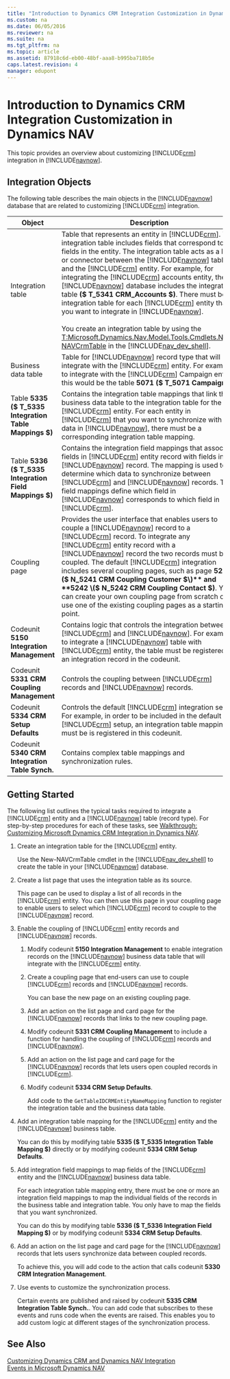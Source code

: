 ```yaml
---
title: "Introduction to Dynamics CRM Integration Customization in Dynamics NAV"
ms.custom: na
ms.date: 06/05/2016
ms.reviewer: na
ms.suite: na
ms.tgt_pltfrm: na
ms.topic: article
ms.assetid: 87918c6d-eb00-48bf-aaa8-b995ba718b5e
caps.latest.revision: 4
manager: edupont
---
```

# Introduction to Dynamics CRM Integration Customization in Dynamics NAV
This topic provides an overview about customizing [!INCLUDE[crm](includes/crm_md.md)] integration in [!INCLUDE[navnow](includes/navnow_md.md)].  
  
## Integration Objects  
 The following table describes the main objects in the [!INCLUDE[navnow](includes/navnow_md.md)] database that are related to customizing [!INCLUDE[crm](includes/crm_md.md)] integration.  
  
|Object|Description|  
|------------|-----------------|  
|Integration table|Table that represents an entity in [!INCLUDE[crm](includes/crm_md.md)]. The integration table includes fields that correspond to fields in the entity. The integration table acts as a link or connector between the [!INCLUDE[navnow](includes/navnow_md.md)] table and the [!INCLUDE[crm](includes/crm_md.md)] entity. For example, for integrating the [!INCLUDE[crm](includes/crm_md.md)] accounts entity, the [!INCLUDE[navnow](includes/navnow_md.md)] database includes the integration table **\($ T\_5341 CRM\_Accounts $\)**. There must be an integration table for each [!INCLUDE[crm](includes/crm_md.md)] entity that you want to integrate in [!INCLUDE[navnow](includes/navnow_md.md)].<br /><br /> You create an integration table by using the [T:Microsoft.Dynamics.Nav.Model.Tools.Cmdlets.New\-NAVCrmTable](assetId:///T:Microsoft.Dynamics.Nav.Model.Tools.Cmdlets.New-NAVCrmTable) in the [!INCLUDE[nav_dev_shell](includes/nav_dev_shell_md.md)].|  
|Business data table|Table for [!INCLUDE[navnow](includes/navnow_md.md)] record type that will integrate with the [!INCLUDE[crm](includes/crm_md.md)] entity. For example, to integrate with the [!INCLUDE[crm](includes/crm_md.md)] Campaign entity, this would be the table **5071 \($ T\_5071 Campaign $\)**.|  
|Table **5335 \($ T\_5335 Integration Table Mappings $\)**|Contains the integration table mappings that link the business data table to the integration table for the [!INCLUDE[crm](includes/crm_md.md)] entity. For each entity in [!INCLUDE[crm](includes/crm_md.md)] that you want to synchronize with data in [!INCLUDE[navnow](includes/navnow_md.md)], there must be a corresponding integration table mapping.|  
|Table **5336 \($ T\_5335 Integration Field Mappings $\)**|Contains the integration field mappings that associate fields in [!INCLUDE[crm](includes/crm_md.md)] entity record with fields in a [!INCLUDE[navnow](includes/navnow_md.md)] record. The mapping is used to determine which data to synchronize between [!INCLUDE[crm](includes/crm_md.md)] and [!INCLUDE[navnow](includes/navnow_md.md)] records. The field mappings define which field in [!INCLUDE[navnow](includes/navnow_md.md)] corresponds to which field in [!INCLUDE[crm](includes/crm_md.md)].|  
|Coupling page|Provides the user interface that enables users to couple a [!INCLUDE[navnow](includes/navnow_md.md)] record to a [!INCLUDE[crm](includes/crm_md.md)] record. To integrate any [!INCLUDE[crm](includes/crm_md.md)] entity record with a [!INCLUDE[navnow](includes/navnow_md.md)] record the two records must be coupled. The default [!INCLUDE[crm](includes/crm_md.md)] integration includes several coupling pages, such as page **5241 \($ N\_5241 CRM Coupling Customer $\)** and **5242 \($ N\_5242 CRM Coupling Contact $\)**. You can create your own coupling page from scratch or use one of the existing coupling pages as a starting point.|  
|Codeunit **5150 Integration Management**|Contains logic that controls the integration between [!INCLUDE[crm](includes/crm_md.md)] and [!INCLUDE[navnow](includes/navnow_md.md)]. For example, to integrate a [!INCLUDE[navnow](includes/navnow_md.md)] table with [!INCLUDE[crm](includes/crm_md.md)] entity, the table must be registered as an integration record in the codeunit.|  
|Codeunit **5331 CRM Coupling Management**|Controls the coupling between [!INCLUDE[crm](includes/crm_md.md)] records and [!INCLUDE[navnow](includes/navnow_md.md)] records.|  
|Codeunit **5334 CRM Setup Defaults**|Controls the default [!INCLUDE[crm](includes/crm_md.md)] integration setup. For example, in order to be included in the default [!INCLUDE[crm](includes/crm_md.md)] setup, an integration table mapping must be is registered in this codeunit.|  
|Codeunit **5340 CRM Integration Table Synch.**|Contains complex table mappings and synchronization rules.|  
  
## Getting Started  
 The following list outlines the typical tasks required to integrate a [!INCLUDE[crm](includes/crm_md.md)] entity and a [!INCLUDE[navnow](includes/navnow_md.md)] table \(record type\). For step\-by\-step procedures for each of these tasks, see [Walkthrough: Customizing Microsoft Dynamics CRM Integration in Dynamics NAV](../Topic/Walkthrough:%20Customizing%20Microsoft%20Dynamics%20CRM%20Integration%20in%20Dynamics%20NAV.md).  
  
1.  Create an integration table for the [!INCLUDE[crm](includes/crm_md.md)] entity.  
  
     Use the New\-NAVCrmTable cmdlet in the [!INCLUDE[nav_dev_shell](includes/nav_dev_shell_md.md)] to create the table in your [!INCLUDE[navnow](includes/navnow_md.md)] database.  
  
2.  Create a list page that uses the integration table as its source.  
  
     This page can be used to display a list of all records in the [!INCLUDE[crm](includes/crm_md.md)] entity. You can then use this page in your coupling page to enable users to select which [!INCLUDE[crm](includes/crm_md.md)] record to couple to the [!INCLUDE[navnow](includes/navnow_md.md)] record.  
  
3.  Enable the coupling of [!INCLUDE[crm](includes/crm_md.md)] entity records and [!INCLUDE[navnow](includes/navnow_md.md)] records.  
  
    1.  Modify codeunit **5150 Integration Management** to enable integration records on the [!INCLUDE[navnow](includes/navnow_md.md)] business data table that will integrate with the [!INCLUDE[crm](includes/crm_md.md)] entity.  
  
    2.  Create a coupling page that end\-users can use to couple [!INCLUDE[crm](includes/crm_md.md)] records and [!INCLUDE[navnow](includes/navnow_md.md)] records.  
  
         You can base the new page on an existing coupling page.  
  
    3.  Add an action on the list page and card page for the [!INCLUDE[navnow](includes/navnow_md.md)] records that links to the new coupling page.  
  
    4.  Modify codeunit **5331 CRM Coupling Management** to include a function for handling the coupling of [!INCLUDE[crm](includes/crm_md.md)] records and [!INCLUDE[navnow](includes/navnow_md.md)].  
  
    5.  Add an action on the list page and card page for the [!INCLUDE[navnow](includes/navnow_md.md)] records that lets users open coupled records in [!INCLUDE[crm](includes/crm_md.md)].  
  
    6.  Modify codeunit **5334 CRM Setup Defaults**.  
  
         Add code to the `GetTableIDCRMEntityNameMapping` function to register the integration table and the business data table.  
  
4.  Add an integration table mapping for the [!INCLUDE[crm](includes/crm_md.md)] entity and the [!INCLUDE[navnow](includes/navnow_md.md)] business table.  
  
     You can do this by modifying table **5335 \($ T\_5335 Integration Table Mapping $\)** directly or by modifying codeunit **5334 CRM Setup Defaults**.  
  
5.  Add integration field mappings to map fields of the [!INCLUDE[crm](includes/crm_md.md)] entity and the [!INCLUDE[navnow](includes/navnow_md.md)] business data table.  
  
     For each integration table mapping entry, there must be one or more an integration field mappings to map the individual fields of the records in the business table and integration table. You only have to map the fields that you want synchronized.  
  
     You can do this by modifying table **5336 \($ T\_5336 Integration Field Mapping $\)** or by modifying codeunit **5334 CRM Setup Defaults**.  
  
6.  Add an action on the list page and card page for the [!INCLUDE[navnow](includes/navnow_md.md)] records that lets users synchronize data between coupled records.  
  
     To achieve this, you will add code to the action that calls codeunit **5330 CRM Integration Management**.  
  
7.  Use events to customize the synchronization process.  
  
     Certain events are published and raised by codeunit **5335 CRM Integration Table Synch.**. You can add code that subscribes to these events and runs code when the events are raised. This enables you to add custom logic at different stages of the synchronization process.  
  
## See Also  
 [Customizing Dynamics CRM and Dynamics NAV Integration](Customizing-Dynamics-CRM-and-Dynamics-NAV-Integration.md)   
 [Events in Microsoft Dynamics NAV](Events-in-Microsoft-Dynamics-NAV.md)